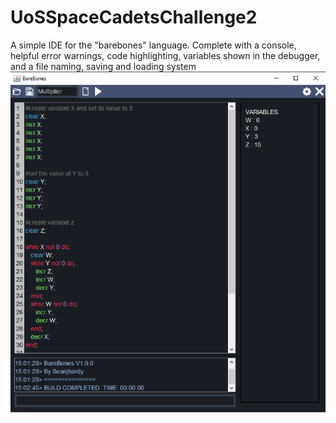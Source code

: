 # UoSSpaceCadetsChallenge2
A simple IDE for the "barebones" language. Complete with a console, helpful error warnings, code highlighting, variables shown in the debugger, and a file naming, saving and loading system
![Demo](demo.png)
